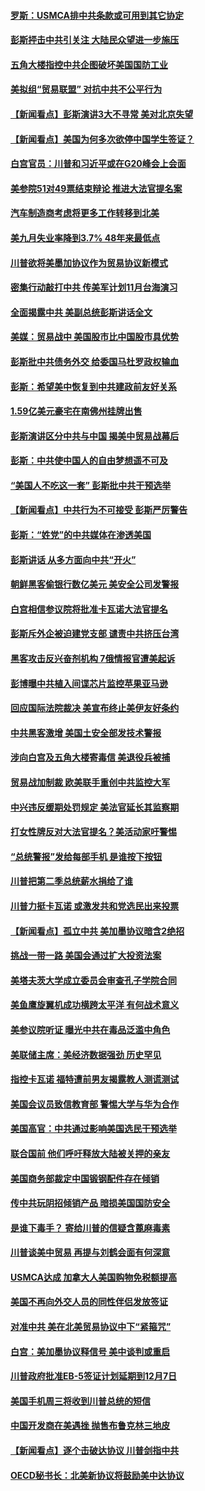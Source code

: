 #### [罗斯：USMCA排中共条款或可用到其它协定](../pages/nsc412/n10764388.md?t=10061531) 

#### [彭斯抨击中共引关注 大陆民众望进一步施压](../pages/nsc412/n10764345.md?t=10061531) 

#### [五角大楼指控中共企图破坏美国国防工业](../pages/nsc412/n10763942.md?t=10061531) 

#### [美拟组“贸易联盟” 对抗中共不公平行为](../pages/nsc412/n10764268.md?t=10061531) 

#### [【新闻看点】彭斯演讲3大不寻常 美对北京失望](../pages/nsc412/n10764060.md?t=10061531) 

#### [【新闻看点】美国为何多次欲停中国学生签证？](../pages/nsc412/n10763657.md?t=10061531) 

#### [白宫官员：川普和习近平或在G20峰会上会面](../pages/nsc412/n10764121.md?t=10061531) 

#### [美参院51对49票结束辩论 推进大法官提名案](../pages/nsc412/n10763808.md?t=10061531) 

#### [汽车制造商考虑将更多工作转移到北美](../pages/nsc412/n10763718.md?t=10061531) 

#### [美九月失业率降到3.7% 48年来最低点](../pages/nsc412/n10763563.md?t=10061531) 

#### [川普欲将美墨加协议作为贸易协议新模式](../pages/nsc412/n10763656.md?t=10061531) 

#### [密集行动敲打中共 传美军计划11月台海演习](../pages/nsc412/n10762348.md?t=10061531) 

#### [全面揭露中共 美副总统彭斯讲话全文](../pages/nsc412/n10762304.md?t=10061531) 

#### [美媒：贸易战中 美国股市比中国股市具优势](../pages/nsc412/n10762779.md?t=10061531) 

#### [彭斯批中共债务外交 给委国马杜罗政权输血](../pages/nsc412/n10762269.md?t=10061531) 

#### [彭斯：希望美中恢复到中共建政前友好关系](../pages/nsc412/n10761924.md?t=10061531) 

#### [1.59亿美元豪宅在南佛州挂牌出售](../pages/nsc412/n10762009.md?t=10061531) 

#### [彭斯演讲区分中共与中国 揭美中贸易战幕后](../pages/nsc412/n10761289.md?t=10061531) 

#### [彭斯：中共使中国人的自由梦想遥不可及](../pages/nsc412/n10761634.md?t=10061531) 

#### [“美国人不吃这一套” 彭斯批中共干预选举](../pages/nsc412/n10760952.md?t=10061531) 

#### [【新闻看点】中共行为不可接受 彭斯严厉警告](../pages/nsc412/n10761342.md?t=10061531) 

#### [彭斯：“姓党”的中共媒体在渗透美国](../pages/nsc412/n10761606.md?t=10061531) 

#### [彭斯讲话 从多方面向中共“开火”](../pages/nsc412/n10760650.md?t=10061531) 

#### [朝鲜黑客偷银行数亿美元 美安全公司发警报](../pages/nsc412/n10761499.md?t=10061531) 

#### [白宫相信参议院将批准卡瓦诺大法官提名](../pages/nsc412/n10761147.md?t=10061531) 

#### [彭斯斥外企被迫建党支部 谴责中共挤压台湾](../pages/nsc412/n10761443.md?t=10061531) 

#### [黑客攻击反兴奋剂机构  7俄情报官遭美起诉](../pages/nsc412/n10761055.md?t=10061531) 

#### [彭博曝中共植入间谍芯片监控苹果亚马逊](../pages/nsc412/n10761192.md?t=10061531) 

#### [回应国际法院裁决 美宣布终止美伊友好条约](../pages/nsc412/n10760153.md?t=10061531) 

#### [中共黑客激增 美国土安全部发技术警报](../pages/nsc412/n10760423.md?t=10061531) 

#### [涉向白宫及五角大楼寄毒信 美退役兵被捕](../pages/nsc412/n10759571.md?t=10061531) 

#### [贸易战加制裁 欧美联手重创中共监控大军](../pages/nsc412/n10759231.md?t=10061531) 

#### [中兴违反缓期处罚规定 美法官延长其监察期](../pages/nsc412/n10759508.md?t=10061531) 

#### [打女性牌反对大法官提名？美活动家吁警惕](../pages/nsc412/n10759145.md?t=10061531) 

#### [“总统警报”发给每部手机  是谁按下按钮](../pages/nsc412/n10759228.md?t=10061531) 

#### [川普把第二季总统薪水捐给了谁](../pages/nsc412/n10759156.md?t=10061531) 

#### [川普力挺卡瓦诺 或激发共和党选民出来投票](../pages/nsc412/n10758734.md?t=10061531) 

#### [【新闻看点】孤立中共 美加墨协议暗含2绝招](../pages/nsc412/n10758960.md?t=10061531) 

#### [挑战一带一路 美国会通过扩大投资法案](../pages/nsc412/n10759148.md?t=10061531) 

#### [美塔夫茨大学成立委员会审查孔子学院合同](../pages/nsc412/n10759094.md?t=10061531) 

#### [美鱼鹰旋翼机成功横跨太平洋 有何战术意义](../pages/nsc412/n10758986.md?t=10061531) 

#### [美参议院听证 曝光中共在毒品泛滥中角色](../pages/nsc412/n10758958.md?t=10061531) 

#### [美联储主席：美经济数据强劲 历史罕见](../pages/nsc412/n10758804.md?t=10061531) 

#### [指控卡瓦诺 福特遭前男友揭露教人测谎测试](../pages/nsc412/n10758872.md?t=10061531) 

#### [美国会议员致信教育部 警惕大学与华为合作](../pages/nsc412/n10758611.md?t=10061531) 

#### [美国高官：中共通过影响美国选民干预选举](../pages/nsc412/n10757562.md?t=10061531) 

#### [联合国前 他们呼吁释放大陆被关押的亲友](../pages/nsc412/n10756822.md?t=10061531) 

#### [美国商务部裁定中国锻钢配件存在倾销](../pages/nsc412/n10757782.md?t=10061531) 

#### [传中共玩阴招倾销产品 暗损美国国防安全](../pages/nsc412/n10757648.md?t=10061531) 

#### [是谁下毒手？ 寄给川普的信疑含蓖麻毒素](../pages/nsc412/n10757046.md?t=10061531) 

#### [川普谈美中贸易 再提与刘鹤会面有何深意](../pages/nsc412/n10756539.md?t=10061531) 

#### [USMCA达成 加拿大人美国购物免税额提高](../pages/nsc412/n10757558.md?t=10061531) 

#### [美国不再向外交人员的同性伴侣发放签证](../pages/nsc412/n10756972.md?t=10061531) 

#### [对准中共 美在北美贸易协议中下“紧箍咒”](../pages/nsc412/n10756876.md?t=10061531) 

#### [白宫：美加墨协议释信号 美中谈判或重启](../pages/nsc412/n10756858.md?t=10061531) 

#### [川普政府批准EB-5签证计划延期到12月7日](../pages/nsc412/n10756809.md?t=10061531) 

#### [美国手机周三将收到川普总统的短信](../pages/nsc412/n10756693.md?t=10061531) 

#### [中国开发商在美遇挫 抛售布鲁克林三地皮](../pages/nsc412/n10756541.md?t=10061531) 

#### [【新闻看点】逐个击破达协议 川普剑指中共](../pages/nsc412/n10756217.md?t=10061531) 

#### [OECD秘书长：北美新协议将鼓励美中达协议](../pages/nsc412/n10756498.md?t=10061531) 

